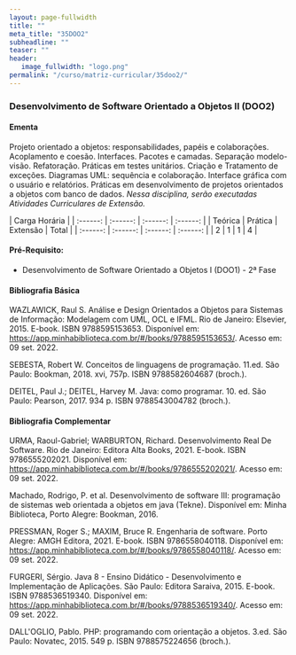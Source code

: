```yaml
---
layout: page-fullwidth
title: ""
meta_title: "35DOO2"
subheadline: ""
teaser: ""
header:
   image_fullwidth: "logo.png"
permalink: "/curso/matriz-curricular/35doo2/"
---
```


### **Desenvolvimento de Software Orientado a Objetos II (DOO2)**

#### **Ementa**

Projeto orientado a objetos: responsabilidades, papéis e colaborações. Acoplamento e coesão. Interfaces. Pacotes e camadas. Separação modelo-visão. Refatoração. Práticas em testes unitários. Criação e Tratamento de exceções. Diagramas UML: sequência e colaboração. Interface gráfica com o usuário e relatórios. Práticas em desenvolvimento de projetos orientados a objetos com banco de dados. *Nessa disciplina, serão executadas Atividades Curriculares de Extensão.*

| Carga Horária | 
| :------: | :------: | :------: | :------: |
| Teórica | Prática | Extensão | Total |
| :------: | :------: | :------: | :------: |
| 2 | 1 | 1 | 4 |

#### **Pré-Requisito:**

- Desenvolvimento de Software Orientado a Objetos I (DOO1) - 2ª Fase

#### **Bibliografia Básica**

WAZLAWICK, Raul S. Análise e Design Orientados a Objetos para Sistemas de Informação: Modelagem com UML, OCL e IFML. Rio de Janeiro: Elsevier, 2015. E-book. ISBN 9788595153653. Disponível em: https://app.minhabiblioteca.com.br/#/books/9788595153653/. Acesso em: 09 set. 2022. 

SEBESTA, Robert W. Conceitos de linguagens de programação. 11.ed. São Paulo: Bookman, 2018. xvi, 757p. ISBN 9788582604687 (broch.). 

DEITEL, Paul J.; DEITEL, Harvey M. Java: como programar. 10. ed. São Paulo: Pearson, 2017. 934 p. ISBN 9788543004782 (broch.). 

#### **Bibliografia Complementar**

URMA, Raoul-Gabriel; WARBURTON, Richard. Desenvolvimento Real De Software. Rio de Janeiro: Editora Alta Books, 2021. E-book. ISBN 9786555202021. Disponível em: https://app.minhabiblioteca.com.br/#/books/9786555202021/. Acesso em: 09 set. 2022. 

Machado, Rodrigo, P. et al. Desenvolvimento de software III: programação de sistemas web orientada a objetos em java (Tekne). Disponível em: Minha Biblioteca, Porto Alegre: Bookman, 2016. 

PRESSMAN, Roger S.; MAXIM, Bruce R. Engenharia de software. Porto Alegre: AMGH Editora, 2021. E-book. ISBN 9786558040118. Disponível em: https://app.minhabiblioteca.com.br/#/books/9786558040118/. Acesso em: 09 set. 2022. 

FURGERI, Sérgio. Java 8 - Ensino Didático - Desenvolvimento e Implementação de Aplicações. São Paulo: Editora Saraiva, 2015. E-book. ISBN 9788536519340. Disponível em: https://app.minhabiblioteca.com.br/#/books/9788536519340/. Acesso em: 09 set. 2022. 

DALL'OGLIO, Pablo. PHP: programando com orientação a objetos. 3.ed. São Paulo: Novatec, 2015. 549 p. ISBN 9788575224656 (broch.). 